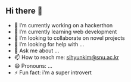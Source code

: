 ## Hi there 👋

- 🔭 I’m currently working on a hackerthon
- 🌱 I’m currently learning web development
- 👯 I’m looking to collaborate on novel projects
- 🤔 I’m looking for help with ...
- 💬 Ask me about ...
- 📫 How to reach me: sihyunkim@snu.ac.kr
- 😄 Pronouns: ...
- ⚡ Fun fact: i'm a super introvert
